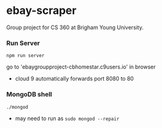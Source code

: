 # ebay-scraper
Group project for CS 360 at Brigham Young University.

### Run Server

`npm run server`

go to 'ebaygroupproject-cbhomestar.c9users.io' in browser

- cloud 9 automatically forwards port 8080 to 80


### MongoDB shell

`./mongod`

- may need to run as `sudo mongod --repair`
